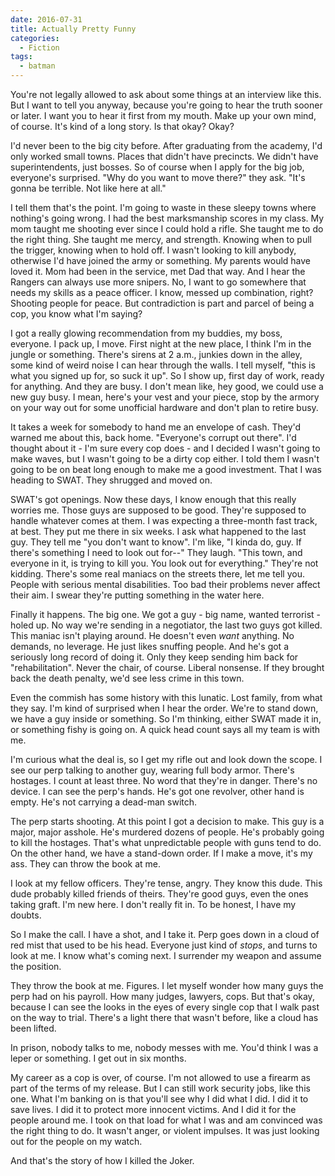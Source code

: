 ```yaml
---
date: 2016-07-31
title: Actually Pretty Funny
categories:
  - Fiction
tags:
  - batman
---
```


You're not legally allowed to ask about some things at an interview like this.
But I want to tell you anyway, because you're going to hear the truth
sooner or later.
I want you to hear it first from my mouth.
Make up your own mind, of course.
It's kind of a long story. Is that okay? Okay?

<!-- more -->

I'd never been to the big city before.
After graduating from the academy, I'd only worked small towns.
Places that didn't have precincts.
We didn't have superintendents, just bosses.
So of course when I apply for the big job, everyone's surprised.
"Why do you want to move there?" they ask.
"It's gonna be terrible. Not like here at all."

I tell them that's the point.
I'm going to waste in these sleepy towns where nothing's going wrong.
I had the best marksmanship scores in my class.
My mom taught me shooting ever since I could hold a rifle.
She taught me to do the right thing.
She taught me mercy, and strength.
Knowing when to pull the trigger, knowing when to hold off.
I wasn't looking to kill anybody, otherwise I'd have joined the army
or something.
My parents would have loved it.
Mom had been in the service, met Dad that way.
And I hear the Rangers can always use more snipers.
No, I want to go somewhere that needs my skills as a peace officer.
I know, messed up combination, right?
Shooting people for peace.
But contradiction is part and parcel of being a cop, you know what I'm saying?

I got a really glowing recommendation from my buddies, my boss, everyone.
I pack up, I move.
First night at the new place, I think I'm in the jungle or something.
There's sirens at 2 a.m., junkies down in the alley,
some kind of weird noise I can hear through the walls.
I tell myself, "this is what you signed up for, so suck it up".
So I show up, first day of work, ready for anything.
And they are busy.
I don't mean like, hey good, we could use a new guy busy.
I mean, here's your vest and your piece, stop by the armory on your way out
for some unofficial hardware and don't plan to retire busy.

It takes a week for somebody to hand me an envelope of cash.
They'd warned me about this, back home.
"Everyone's corrupt out there".
I'd thought about it - I'm sure every cop does - and I decided
I wasn't going to make waves, but I wasn't going to be a dirty cop either.
I told them I wasn't going to be on beat long enough to make me a good
investment. That I was heading to SWAT. They shrugged and moved on.

SWAT's got openings.
Now these days, I know enough that this really worries me.
Those guys are supposed to be good.
They're supposed to handle whatever comes at them.
I was expecting a three-month fast track, at best.
They put me there in six weeks.
I ask what happened to the last guy.
They tell me "you don't want to know".
I'm like, "I kinda do, guy. If there's something I need to look out for--"
They laugh. "This town, and everyone in it, is trying to kill you.
You look out for everything."
They're not kidding.
There's some real maniacs on the streets there, let me tell you.
People with serious mental disabilities.
Too bad their problems never affect their aim.
I swear they're putting something in the water here.

Finally it happens.
The big one.
We got a guy - big name, wanted terrorist - holed up.
No way we're sending in a negotiator, the last two guys got killed.
This maniac isn't playing around.
He doesn't even _want_ anything.
No demands, no leverage.
He just likes snuffing people.
And he's got a seriously long record of doing it.
Only they keep sending him back for "rehabilitation".
Never the chair, of course.
Liberal nonsense.
If they brought back the death penalty, we'd see less crime in this town.

Even the commish has some history with this lunatic.
Lost family, from what they say.
I'm kind of surprised when I hear the order.
We're to stand down, we have a guy inside or something.
So I'm thinking, either SWAT made it in, or something fishy is going on.
A quick head count says all my team is with me.

I'm curious what the deal is, so I get my rifle out and look down the scope.
I see our perp talking to another guy, wearing full body armor.
There's hostages.
I count at least three.
No word that they're in danger.
There's no device.
I can see the perp's hands.
He's got one revolver, other hand is empty.
He's not carrying a dead-man switch.

The perp starts shooting.
At this point I got a decision to make.
This guy is a major, major asshole.
He's murdered dozens of people.
He's probably going to kill the hostages.
That's what unpredictable people with guns tend to do.
On the other hand, we have a stand-down order.
If I make a move, it's my ass.
They can throw the book at me.

I look at my fellow officers.
They're tense, angry.
They know this dude.
This dude probably killed friends of theirs.
They're good guys, even the ones taking graft.
I'm new here.
I don't really fit in.
To be honest, I have my doubts.

So I make the call.
I have a shot, and I take it.
Perp goes down in a cloud of red mist that used to be his head.
Everyone just kind of _stops_, and turns to look at me.
I know what's coming next.
I surrender my weapon and assume the position.

They throw the book at me.
Figures.
I let myself wonder how many guys the perp had on his payroll.
How many judges, lawyers, cops.
But that's okay, because I can see the looks in the eyes of
every single cop that I walk past on the way to trial.
There's a light there that wasn't before, like a cloud has been lifted.

In prison, nobody talks to me, nobody messes with me.
You'd think I was a leper or something.
I get out in six months.

My career as a cop is over, of course.
I'm not allowed to use a firearm as part of the terms of my release.
But I can still work security jobs, like this one.
What I'm banking on is that you'll see why I did what I did.
I did it to save lives.
I did it to protect more innocent victims.
And I did it for the people around me.
I took on that load for what I was and am convinced was the right thing to do.
It wasn't anger, or violent impulses.
It was just looking out for the people on my watch.

And that's the story of how I killed the Joker.
